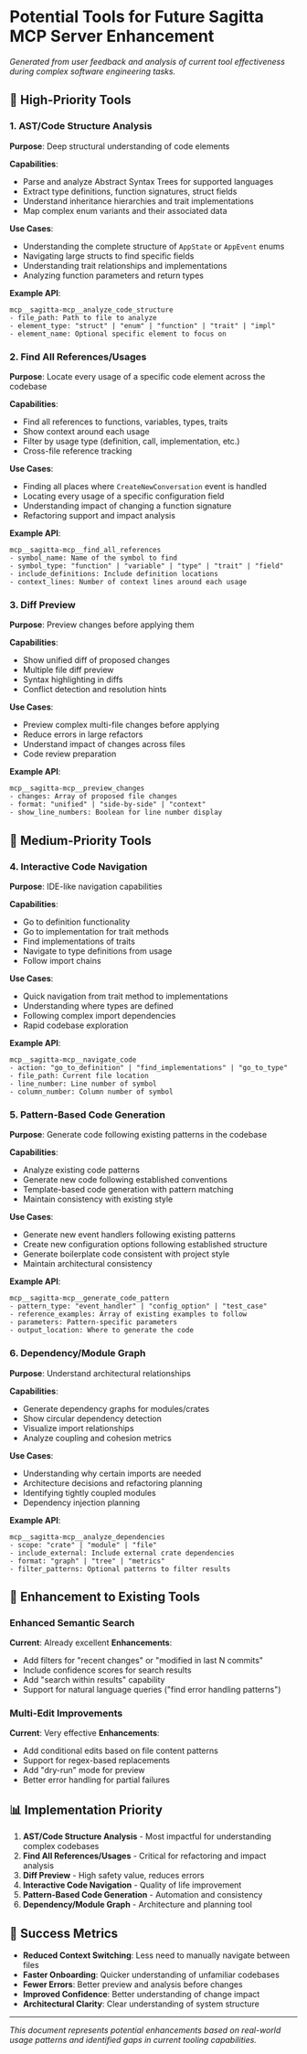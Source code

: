 # Potential Tools for Future Sagitta MCP Server Enhancement

*Generated from user feedback and analysis of current tool effectiveness during complex software engineering tasks.*

## 🚀 **High-Priority Tools**

### 1. **AST/Code Structure Analysis**
**Purpose**: Deep structural understanding of code elements

**Capabilities**:
- Parse and analyze Abstract Syntax Trees for supported languages
- Extract type definitions, function signatures, struct fields
- Understand inheritance hierarchies and trait implementations
- Map complex enum variants and their associated data

**Use Cases**:
- Understanding the complete structure of `AppState` or `AppEvent` enums
- Navigating large structs to find specific fields
- Understanding trait relationships and implementations
- Analyzing function parameters and return types

**Example API**:
```
mcp__sagitta-mcp__analyze_code_structure
- file_path: Path to file to analyze
- element_type: "struct" | "enum" | "function" | "trait" | "impl"
- element_name: Optional specific element to focus on
```

### 2. **Find All References/Usages**
**Purpose**: Locate every usage of a specific code element across the codebase

**Capabilities**:
- Find all references to functions, variables, types, traits
- Show context around each usage
- Filter by usage type (definition, call, implementation, etc.)
- Cross-file reference tracking

**Use Cases**:
- Finding all places where `CreateNewConversation` event is handled
- Locating every usage of a specific configuration field
- Understanding impact of changing a function signature
- Refactoring support and impact analysis

**Example API**:
```
mcp__sagitta-mcp__find_all_references
- symbol_name: Name of the symbol to find
- symbol_type: "function" | "variable" | "type" | "trait" | "field"
- include_definitions: Include definition locations
- context_lines: Number of context lines around each usage
```

### 3. **Diff Preview**
**Purpose**: Preview changes before applying them

**Capabilities**:
- Show unified diff of proposed changes
- Multiple file diff preview
- Syntax highlighting in diffs
- Conflict detection and resolution hints

**Use Cases**:
- Preview complex multi-file changes before applying
- Reduce errors in large refactors
- Understand impact of changes across files
- Code review preparation

**Example API**:
```
mcp__sagitta-mcp__preview_changes
- changes: Array of proposed file changes
- format: "unified" | "side-by-side" | "context"
- show_line_numbers: Boolean for line number display
```

## 🎯 **Medium-Priority Tools**

### 4. **Interactive Code Navigation**
**Purpose**: IDE-like navigation capabilities

**Capabilities**:
- Go to definition functionality
- Go to implementation for trait methods
- Find implementations of traits
- Navigate to type definitions from usage
- Follow import chains

**Use Cases**:
- Quick navigation from trait method to implementations
- Understanding where types are defined
- Following complex import dependencies
- Rapid codebase exploration

**Example API**:
```
mcp__sagitta-mcp__navigate_code
- action: "go_to_definition" | "find_implementations" | "go_to_type"
- file_path: Current file location
- line_number: Line number of symbol
- column_number: Column number of symbol
```

### 5. **Pattern-Based Code Generation**
**Purpose**: Generate code following existing patterns in the codebase

**Capabilities**:
- Analyze existing code patterns
- Generate new code following established conventions
- Template-based code generation with pattern matching
- Maintain consistency with existing style

**Use Cases**:
- Generate new event handlers following existing patterns
- Create new configuration options following established structure
- Generate boilerplate code consistent with project style
- Maintain architectural consistency

**Example API**:
```
mcp__sagitta-mcp__generate_code_pattern
- pattern_type: "event_handler" | "config_option" | "test_case"
- reference_examples: Array of existing examples to follow
- parameters: Pattern-specific parameters
- output_location: Where to generate the code
```

### 6. **Dependency/Module Graph**
**Purpose**: Understand architectural relationships

**Capabilities**:
- Generate dependency graphs for modules/crates
- Show circular dependency detection
- Visualize import relationships
- Analyze coupling and cohesion metrics

**Use Cases**:
- Understanding why certain imports are needed
- Architecture decisions and refactoring planning
- Identifying tightly coupled modules
- Dependency injection planning

**Example API**:
```
mcp__sagitta-mcp__analyze_dependencies
- scope: "crate" | "module" | "file"
- include_external: Include external crate dependencies
- format: "graph" | "tree" | "metrics"
- filter_patterns: Optional patterns to filter results
```

## 🔧 **Enhancement to Existing Tools**

### **Enhanced Semantic Search**
**Current**: Already excellent
**Enhancements**:
- Add filters for "recent changes" or "modified in last N commits"
- Include confidence scores for search results
- Add "search within results" capability
- Support for natural language queries ("find error handling patterns")

### **Multi-Edit Improvements**
**Current**: Very effective
**Enhancements**:
- Add conditional edits based on file content patterns
- Support for regex-based replacements
- Add "dry-run" mode for preview
- Better error handling for partial failures

## 📊 **Implementation Priority**

1. **AST/Code Structure Analysis** - Most impactful for understanding complex codebases
2. **Find All References/Usages** - Critical for refactoring and impact analysis
3. **Diff Preview** - High safety value, reduces errors
4. **Interactive Code Navigation** - Quality of life improvement
5. **Pattern-Based Code Generation** - Automation and consistency
6. **Dependency/Module Graph** - Architecture and planning tool

## 🎯 **Success Metrics**

- **Reduced Context Switching**: Less need to manually navigate between files
- **Faster Onboarding**: Quicker understanding of unfamiliar codebases
- **Fewer Errors**: Better preview and analysis before changes
- **Improved Confidence**: Better understanding of change impact
- **Architectural Clarity**: Clear understanding of system structure

---

*This document represents potential enhancements based on real-world usage patterns and identified gaps in current tooling capabilities.*